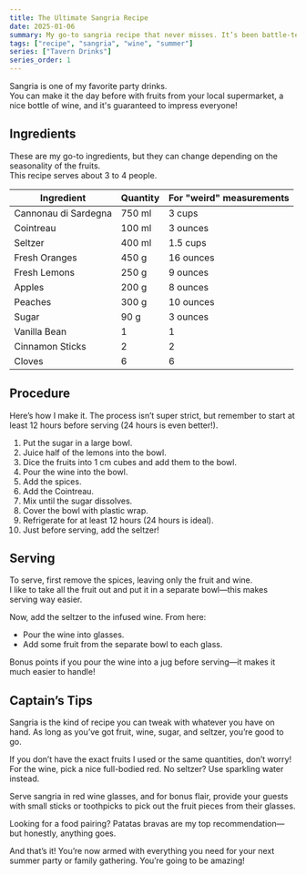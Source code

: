 ```yaml
---
title: The Ultimate Sangria Recipe  
date: 2025-01-06  
summary: My go-to sangria recipe that never misses. It’s been battle-tested in every scenario you can imagine and always delivers. Fruity, perfectly sweet (but not over the top), and sure to impress your friends and family.  
tags: ["recipe", "sangria", "wine", "summer"]  
series: ["Tavern Drinks"]  
series_order: 1 
---
```


Sangria is one of my favorite party drinks.  
You can make it the day before with fruits from your local supermarket, a nice bottle of wine, and it's guaranteed to impress everyone!  

## Ingredients  

These are my go-to ingredients, but they can change depending on the seasonality of the fruits.  
This recipe serves about 3 to 4 people.  

| Ingredient           | Quantity | For "weird" measurements |
| -------------------- | -------- | ------------------------ |
| Cannonau di Sardegna | 750 ml   | 3 cups                   |
| Cointreau            | 100 ml   | 3 ounces                 |
| Seltzer              | 400 ml   | 1.5 cups                 |
| Fresh Oranges        | 450 g    | 16 ounces                |
| Fresh Lemons         | 250 g    | 9 ounces                 |
| Apples               | 200 g    | 8 ounces                 |
| Peaches              | 300 g    | 10 ounces                |
| Sugar                | 90 g     | 3 ounces                 |
| Vanilla Bean         | 1        | 1                        |
| Cinnamon Sticks      | 2        | 2                        |
| Cloves               | 6        | 6                        |

## Procedure  

Here’s how I make it. The process isn’t super strict, but remember to start at least 12 hours before serving (24 hours is even better!).  

1. Put the sugar in a large bowl.  
2. Juice half of the lemons into the bowl.  
3. Dice the fruits into 1 cm cubes and add them to the bowl.  
4. Pour the wine into the bowl.  
5. Add the spices.  
6. Add the Cointreau.  
7. Mix until the sugar dissolves.  
8. Cover the bowl with plastic wrap.  
9. Refrigerate for at least 12 hours (24 hours is ideal).  
10. Just before serving, add the seltzer!  

## Serving  

To serve, first remove the spices, leaving only the fruit and wine.  
I like to take all the fruit out and put it in a separate bowl—this makes serving way easier.  

Now, add the seltzer to the infused wine. From here:

- Pour the wine into glasses.  
- Add some fruit from the separate bowl to each glass.  

Bonus points if you pour the wine into a jug before serving—it makes it much easier to handle!  

## Captain’s Tips  

Sangria is the kind of recipe you can tweak with whatever you have on hand. As long as you’ve got fruit, wine, sugar, and seltzer, you’re good to go.  

If you don’t have the exact fruits I used or the same quantities, don’t worry! For the wine, pick a nice full-bodied red. No seltzer? Use sparkling water instead.  

Serve sangria in red wine glasses, and for bonus flair, provide your guests with small sticks or toothpicks to pick out the fruit pieces from their glasses.  

Looking for a food pairing? Patatas bravas are my top recommendation—but honestly, anything goes.  

And that’s it! You’re now armed with everything you need for your next summer party or family gathering. You’re going to be amazing!  
